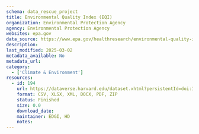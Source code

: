 ```yaml
---
schema: data_rescue_project 
title: Environmental Quality Index (EQI)
organization: Environmental Protection Agency
agency: Environmental Protection Agency
websites: epa.gov
data_source: https://www.epa.gov/healthresearch/environmental-quality-index-eqi
description: 
last_modified: 2025-03-02
metadata_available: No
metadata_url: 
category:
  - ['Climate & Environment'] 
resources:
  - id: 194
    url: https://dataverse.harvard.edu/dataset.xhtml?persistentId=doi:10.7910/DVN/A9ZHHR
    format: CSV, XLSX, XML, DOCX, PDF, ZIP
    status: Finished
    size: 0.0
    download_date: 
    maintainer: EDGI, HD
    notes: 
---
```

